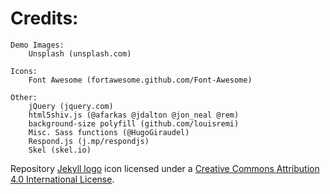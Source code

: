 # Credits:
```
Demo Images:
	Unsplash (unsplash.com)

Icons:
	Font Awesome (fortawesome.github.com/Font-Awesome)

Other:
	jQuery (jquery.com)
	html5shiv.js (@afarkas @jdalton @jon_neal @rem)
	background-size polyfill (github.com/louisremi)
	Misc. Sass functions (@HugoGiraudel)
	Respond.js (j.mp/respondjs)
	Skel (skel.io)
```

Repository [Jekyll logo](https://github.com/jekyll/brand) icon licensed under a [Creative Commons Attribution 4.0 International License](http://choosealicense.com/licenses/cc-by-4.0/).
